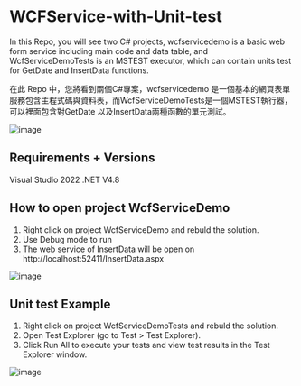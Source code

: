# WCFService-with-Unit-test

In this Repo, you will see two C# projects, wcfservicedemo is a basic web form service including main code and data table, and WcfServiceDemoTests is an MSTEST executor, which can contain units test for GetDate and InsertData functions.

在此 Repo 中，您將看到兩個C#專案，wcfservicedemo 是一個基本的網頁表單服務包含主程式碼與資料表，而WcfServiceDemoTests是一個MSTEST執行器，可以裡面包含對GetDate 以及InsertData兩種函數的單元測試。

![image](https://github.com/nishikino25/WCFService-with-Unit-test/assets/42590869/a974f188-c67f-4f55-ab55-5bf03a13bbb0)

## Requirements + Versions
Visual Studio 2022
.NET V4.8

## How to open project WcfServiceDemo
1. Right click on project WcfServiceDemo and rebuld the solution.
2. Use Debug mode to run
3. The web service of InsertData will be open on http://localhost:52411/InsertData.aspx

![image](https://github.com/nishikino25/WCFService-with-Unit-test/assets/42590869/97abdaef-ece7-4272-ac6e-f4fcf48cc70f)

## Unit test Example
1. Right click on project WcfServiceDemoTests and rebuld the solution.
2. Open Test Explorer (go to Test > Test Explorer).
3. Click Run All to execute your tests and view test results in the Test Explorer window.

![image](https://github.com/nishikino25/WCFService-with-Unit-test/assets/42590869/cc6286fe-cc7c-4c65-8b99-dfe6dcf926a0)

